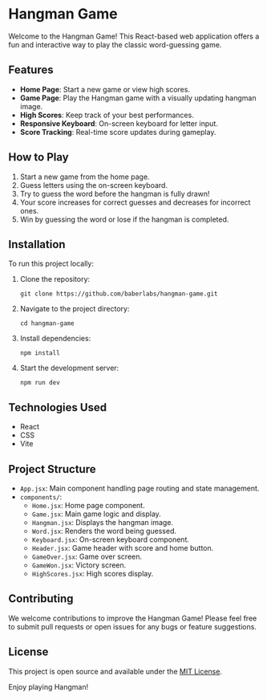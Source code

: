 # Hangman Game

Welcome to the Hangman Game! This React-based web application offers a fun and interactive way to play the classic word-guessing game.

## Features

-   **Home Page**: Start a new game or view high scores.
-   **Game Page**: Play the Hangman game with a visually updating hangman image.
-   **High Scores**: Keep track of your best performances.
-   **Responsive Keyboard**: On-screen keyboard for letter input.
-   **Score Tracking**: Real-time score updates during gameplay.

## How to Play

1. Start a new game from the home page.
2. Guess letters using the on-screen keyboard.
3. Try to guess the word before the hangman is fully drawn!
4. Your score increases for correct guesses and decreases for incorrect ones.
5. Win by guessing the word or lose if the hangman is completed.

## Installation

To run this project locally:

1. Clone the repository:
    ```
    git clone https://github.com/baberlabs/hangman-game.git
    ```
2. Navigate to the project directory:
    ```
    cd hangman-game
    ```
3. Install dependencies:
    ```
    npm install
    ```
4. Start the development server:
    ```
    npm run dev
    ```

## Technologies Used

-   React
-   CSS
-   Vite

## Project Structure

-   `App.jsx`: Main component handling page routing and state management.
-   `components/`:
    -   `Home.jsx`: Home page component.
    -   `Game.jsx`: Main game logic and display.
    -   `Hangman.jsx`: Displays the hangman image.
    -   `Word.jsx`: Renders the word being guessed.
    -   `Keyboard.jsx`: On-screen keyboard component.
    -   `Header.jsx`: Game header with score and home button.
    -   `GameOver.jsx`: Game over screen.
    -   `GameWon.jsx`: Victory screen.
    -   `HighScores.jsx`: High scores display.

## Contributing

We welcome contributions to improve the Hangman Game! Please feel free to submit pull requests or open issues for any bugs or feature suggestions.

## License

This project is open source and available under the [MIT License](LICENSE).

Enjoy playing Hangman!
